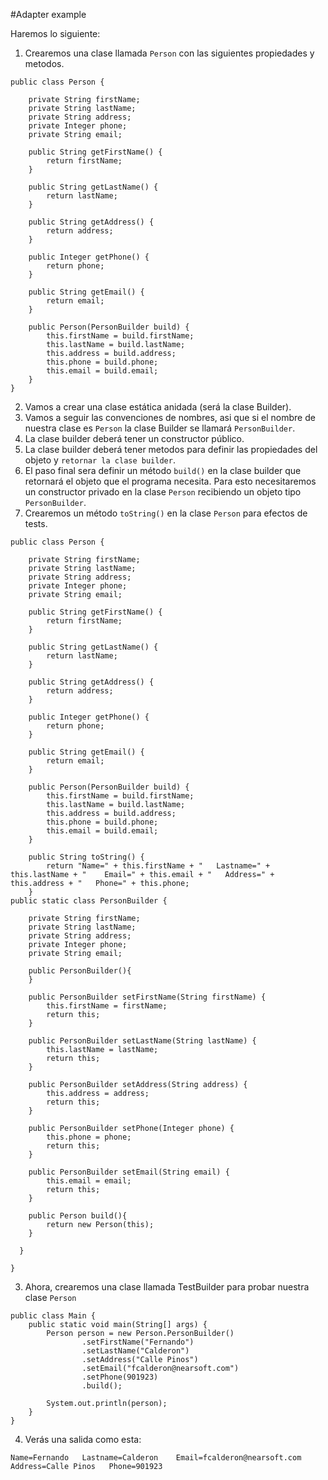 #Adapter example

Haremos lo siguiente:

1. Crearemos una clase llamada `Person` con las siguientes propiedades y metodos.
```
public class Person {

    private String firstName;
    private String lastName;
    private String address;
    private Integer phone;
    private String email;

    public String getFirstName() {
        return firstName;
    }

    public String getLastName() {
        return lastName;
    }

    public String getAddress() {
        return address;
    }

    public Integer getPhone() {
        return phone;
    }

    public String getEmail() {
        return email;
    }

    public Person(PersonBuilder build) {
        this.firstName = build.firstName;
        this.lastName = build.lastName;
        this.address = build.address;
        this.phone = build.phone;
        this.email = build.email;
    }
}
```


2. Vamos a crear una clase estática anidada (será la clase Builder).
  1. Vamos a seguir las convenciones de nombres, asi que si el nombre de nuestra clase es `Person` la clase Builder se llamará `PersonBuilder`.
  2. La clase builder deberá tener un constructor público.
  3. La clase builder deberá tener metodos para definir las propiedades del objeto y `retornar la clase builder`.
  4. El paso final sera definir un método `build()` en la clase builder que retornará el objeto que el programa necesita. Para esto necesitaremos un constructor privado en la clase `Person` recibiendo un objeto tipo `PersonBuilder`.
  5. Crearemos un método `toString()` en la clase `Person` para efectos de tests.
```
public class Person {

    private String firstName;
    private String lastName;
    private String address;
    private Integer phone;
    private String email;

    public String getFirstName() {
        return firstName;
    }

    public String getLastName() {
        return lastName;
    }

    public String getAddress() {
        return address;
    }

    public Integer getPhone() {
        return phone;
    }

    public String getEmail() {
        return email;
    }

    public Person(PersonBuilder build) {
        this.firstName = build.firstName;
        this.lastName = build.lastName;
        this.address = build.address;
        this.phone = build.phone;
        this.email = build.email;
    }

    public String toString() {
        return "Name=" + this.firstName + "   Lastname=" + this.lastName + "    Email=" + this.email + "   Address=" + this.address + "   Phone=" + this.phone;
    }
public static class PersonBuilder {

    private String firstName;
    private String lastName;
    private String address;
    private Integer phone;
    private String email;

    public PersonBuilder(){
    }

    public PersonBuilder setFirstName(String firstName) {
        this.firstName = firstName;
        return this;
    }

    public PersonBuilder setLastName(String lastName) {
        this.lastName = lastName;
        return this;
    }

    public PersonBuilder setAddress(String address) {
        this.address = address;
        return this;
    }

    public PersonBuilder setPhone(Integer phone) {
        this.phone = phone;
        return this;
    }

    public PersonBuilder setEmail(String email) {
        this.email = email;
        return this;
    }

    public Person build(){
        return new Person(this);
    }

  }

}
```

3. Ahora, crearemos una clase llamada TestBuilder para probar nuestra clase `Person`

```
public class Main {
    public static void main(String[] args) {
        Person person = new Person.PersonBuilder()
                .setFirstName("Fernando")
                .setLastName("Calderon")
                .setAddress("Calle Pinos")
                .setEmail("fcalderon@nearsoft.com")
                .setPhone(901923)
                .build();

        System.out.println(person);
    }
}
```

4. Verás una salida como esta:

``` Name=Fernando   Lastname=Calderon    Email=fcalderon@nearsoft.com   Address=Calle Pinos   Phone=901923 ```

